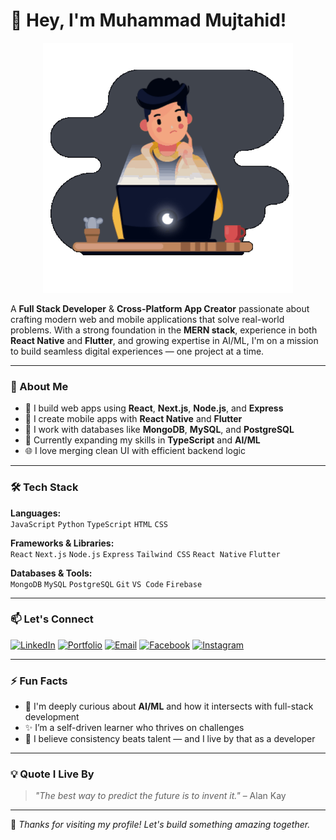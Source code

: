 # 👋 Hey, I'm Muhammad Mujtahid!

<div align="center">
  <img src="cover.gif" alt="Welcome GIF" width="400" />
</div>
  
A **Full Stack Developer** & **Cross-Platform App Creator** passionate about crafting modern web and mobile applications that solve real-world problems. With a strong foundation in the **MERN stack**, experience in both **React Native** and **Flutter**, and growing expertise in AI/ML, I'm on a mission to build seamless digital experiences — one project at a time.

---

### 🧠 About Me
- 🚀 I build web apps using **React**, **Next.js**, **Node.js**, and **Express**
- 📱 I create mobile apps with **React Native** and **Flutter**
- 💾 I work with databases like **MongoDB**, **MySQL**, and **PostgreSQL**
- 🎯 Currently expanding my skills in **TypeScript** and **AI/ML**
- 🌐 I love merging clean UI with efficient backend logic

---

### 🛠️ Tech Stack

**Languages:**  
`JavaScript` `Python` `TypeScript` `HTML` `CSS`

**Frameworks & Libraries:**  
`React` `Next.js` `Node.js` `Express` `Tailwind CSS` `React Native` `Flutter`

**Databases & Tools:**  
`MongoDB` `MySQL` `PostgreSQL` `Git` `VS Code` `Firebase`

---

### 📫 Let's Connect

[![LinkedIn](https://img.shields.io/badge/LinkedIn-blue?logo=linkedin)](https://www.linkedin.com/in/muhammad-mujtahid/)
[![Portfolio](https://img.shields.io/badge/Portfolio-grey?logo=firefox-browser)](https://mujtahid.netlify.app)
[![Email](https://img.shields.io/badge/Gmail-red?logo=gmail)](mailto:mujtahid705@gmail.com)
[![Facebook](https://img.shields.io/badge/Facebook-1877F2?logo=facebook&logoColor=white)](https://www.facebook.com/mujtahid705)
[![Instagram](https://img.shields.io/badge/Instagram-E4405F?logo=instagram&logoColor=white)](https://www.instagram.com/mujtahid705)

---

### ⚡ Fun Facts
- 🧠 I'm deeply curious about **AI/ML** and how it intersects with full-stack development
- ✨ I’m a self-driven learner who thrives on challenges
- 🎯 I believe consistency beats talent — and I live by that as a developer

---

### 💡 Quote I Live By
> _"The best way to predict the future is to invent it."_ – Alan Kay

---

📍 *Thanks for visiting my profile! Let's build something amazing together.*
